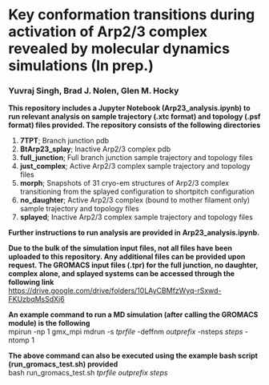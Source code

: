 # Key conformation transitions during activation of Arp2/3 complex revealed by molecular dynamics simulations (In prep.)
### Yuvraj Singh, Brad J. Nolen, Glen M. Hocky
**This repository includes a Jupyter Notebook (Arp23_analysis.ipynb) to run relevant analysis on sample trajectory (.xtc format) and topology (.psf format) files provided. The repository consists of the following directories**

1) **7TPT**; Branch junction pdb
2) **BtArp23_splay**; Inactive Arp2/3 complex pdb
3) **full_junction**; Full branch junction sample trajectory and topology files
4) **just_complex**; Active Arp2/3 complex sample trajectory and topology files
5) **morph**; Snapshots of 31 cryo-em structures of Arp2/3 complex transitioning from the splayed configuration to shortpitch configuration
6) **no_daughter**; Active Arp2/3 complex (bound to mother filament only) sample trajectory and topology files
7) **splayed**; Inactive Arp2/3 complex sample trajectory and topology files

**Further instructions to run analysis are provided in Arp23_analysis.ipynb.**

**Due to the bulk of the simulation input files, not all files have been uploaded to this repository. Any additional files can be provided upon request. The GROMACS input files (.tpr) for the full junction, no daughter, complex alone, and splayed systems can be accessed through the following link**\
https://drive.google.com/drive/folders/10LAyCBMfzWyq-rSxwd-FKUzbqMsSdXj6 

**An example command to run a MD simulation (after calling the GROMACS module) is the following**\
mpirun -np 1 gmx_mpi mdrun -s $tprfile$ -deffnm $outprefix$ -nsteps $steps$ -ntomp 1

**The above command can also be executed using the example bash script (run_gromacs_test.sh) provided**\
bash run_gromacs_test.sh $tprfile$ $outprefix$ $steps$
